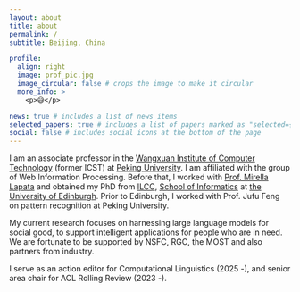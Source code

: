 ```yaml
---
layout: about
title: about
permalink: /
subtitle: Beijing, China

profile:
  align: right
  image: prof_pic.jpg
  image_circular: false # crops the image to make it circular
  more_info: >
    <p>😅</p>

news: true # includes a list of news items
selected_papers: true # includes a list of papers marked as "selected={true}"
social: false # includes social icons at the bottom of the page
---
```


I am an associate professor in the [Wangxuan Institute of Computer Technology](https://www.wict.pku.edu.cn) (former ICST) at [Peking University](https://www.pku.edu.cn/). I am affiliated with the group of Web Information Processing. Before that, I worked with [Prof. Mirella Lapata](https://homepages.inf.ed.ac.uk/mlap) and obtained my PhD from [ILCC](https://web.inf.ed.ac.uk/ilcc), [School of Informatics](https://www.ed.ac.uk/informatics) at [the University of Edinburgh](https://www.ed.ac.uk/). Prior to Edinburgh, I worked with Prof. Jufu Feng on pattern recognition at Peking University.

My current research focuses on harnessing large language models for social good, to support intelligent applications for people who are in need. We are fortunate to be supported by NSFC, RGC, the MOST and also partners from industry.

I serve as an action editor for Computational Linguistics (2025 -), and senior area chair for ACL Rolling Review (2023 -). 
